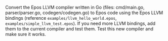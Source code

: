 Convert the Epos LLVM compiler written in Go (files: cmd/main.go, parser/parser.go, codegen/codegen.go) to Epos code using the Epos LLVM bindings (reference `examples/llvm_hello_world.epos`, `examples/simple_llvm_test.epos`). If you need more LLVM bindings, add them to the current compiler and test them. Test this new compiler and make sure it works.
